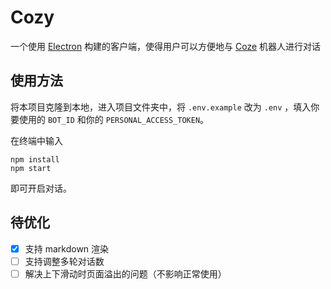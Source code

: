 # Cozy
一个使用 [Electron](https://github.com/electron/electron) 构建的客户端，使得用户可以方便地与 [Coze](https://www.coze.com/) 机器人进行对话
## 使用方法
将本项目克隆到本地，进入项目文件夹中，将 `.env.example` 改为 `.env` ，填入你要使用的 `BOT_ID` 和你的 `PERSONAL_ACCESS_TOKEN`。

在终端中输入
```shell
npm install
npm start
```
即可开启对话。

## 待优化
- [x] 支持 markdown 渲染
- [ ] 支持调整多轮对话数
- [ ] 解决上下滑动时页面溢出的问题（不影响正常使用）